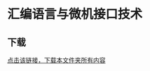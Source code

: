 # 汇编语言与微机接口技术

## 下载

[点击该链接，下载本文件夹所有内容](https://xovee.github.io/gitzip/?https://github.com/UESTC-Course/uestc-course/tree/master/课程目录/汇编语言与微机接口技术)